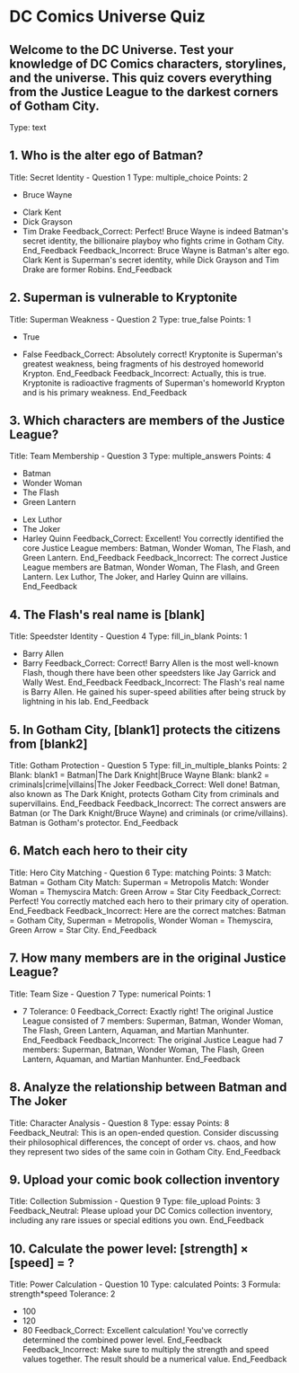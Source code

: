 # DC Comics Universe Quiz

## Welcome to the DC Universe. Test your knowledge of DC Comics characters, storylines, and the universe. This quiz covers everything from the Justice League to the darkest corners of Gotham City.
Type: text

## 1. Who is the alter ego of Batman?
Title: Secret Identity - Question 1
Type: multiple_choice
Points: 2
* Bruce Wayne
- Clark Kent
- Dick Grayson
- Tim Drake
Feedback_Correct:
Perfect! Bruce Wayne is indeed Batman's secret identity, the billionaire playboy who fights crime in Gotham City.
End_Feedback
Feedback_Incorrect:
Bruce Wayne is Batman's alter ego. Clark Kent is Superman's secret identity, while Dick Grayson and Tim Drake are former Robins.
End_Feedback

## 2. Superman is vulnerable to Kryptonite
Title: Superman Weakness - Question 2
Type: true_false
Points: 1
* True
- False
Feedback_Correct:
Absolutely correct! Kryptonite is Superman's greatest weakness, being fragments of his destroyed homeworld Krypton.
End_Feedback
Feedback_Incorrect:
Actually, this is true. Kryptonite is radioactive fragments of Superman's homeworld Krypton and is his primary weakness.
End_Feedback

## 3. Which characters are members of the Justice League?
Title: Team Membership - Question 3
Type: multiple_answers
Points: 4
* Batman
* Wonder Woman
* The Flash
* Green Lantern
- Lex Luthor
- The Joker
- Harley Quinn
Feedback_Correct:
Excellent! You correctly identified the core Justice League members: Batman, Wonder Woman, The Flash, and Green Lantern.
End_Feedback
Feedback_Incorrect:
The correct Justice League members are Batman, Wonder Woman, The Flash, and Green Lantern. Lex Luthor, The Joker, and Harley Quinn are villains.
End_Feedback

## 4. The Flash's real name is [blank]
Title: Speedster Identity - Question 4
Type: fill_in_blank
Points: 1
* Barry Allen
* Barry
Feedback_Correct:
Correct! Barry Allen is the most well-known Flash, though there have been other speedsters like Jay Garrick and Wally West.
End_Feedback
Feedback_Incorrect:
The Flash's real name is Barry Allen. He gained his super-speed abilities after being struck by lightning in his lab.
End_Feedback

## 5. In Gotham City, [blank1] protects the citizens from [blank2]
Title: Gotham Protection - Question 5
Type: fill_in_multiple_blanks
Points: 2
Blank: blank1 = Batman|The Dark Knight|Bruce Wayne
Blank: blank2 = criminals|crime|villains|The Joker
Feedback_Correct:
Well done! Batman, also known as The Dark Knight, protects Gotham City from criminals and supervillains.
End_Feedback
Feedback_Incorrect:
The correct answers are Batman (or The Dark Knight/Bruce Wayne) and criminals (or crime/villains). Batman is Gotham's protector.
End_Feedback

## 6. Match each hero to their city
Title: Hero City Matching - Question 6
Type: matching
Points: 3
Match: Batman = Gotham City
Match: Superman = Metropolis
Match: Wonder Woman = Themyscira
Match: Green Arrow = Star City
Feedback_Correct:
Perfect! You correctly matched each hero to their primary city of operation.
End_Feedback
Feedback_Incorrect:
Here are the correct matches: Batman = Gotham City, Superman = Metropolis, Wonder Woman = Themyscira, Green Arrow = Star City.
End_Feedback

## 7. How many members are in the original Justice League?
Title: Team Size - Question 7
Type: numerical
Points: 1
* 7
Tolerance: 0
Feedback_Correct:
Exactly right! The original Justice League consisted of 7 members: Superman, Batman, Wonder Woman, The Flash, Green Lantern, Aquaman, and Martian Manhunter.
End_Feedback
Feedback_Incorrect:
The original Justice League had 7 members: Superman, Batman, Wonder Woman, The Flash, Green Lantern, Aquaman, and Martian Manhunter.
End_Feedback

## 8. Analyze the relationship between Batman and The Joker
Title: Character Analysis - Question 8
Type: essay
Points: 8
Feedback_Neutral:
This is an open-ended question. Consider discussing their philosophical differences, the concept of order vs. chaos, and how they represent two sides of the same coin in Gotham City.
End_Feedback

## 9. Upload your comic book collection inventory
Title: Collection Submission - Question 9
Type: file_upload
Points: 3
Feedback_Neutral:
Please upload your DC Comics collection inventory, including any rare issues or special editions you own.
End_Feedback

## 10. Calculate the power level: [strength] × [speed] = ?
Title: Power Calculation - Question 10
Type: calculated
Points: 3
Formula: strength*speed
Tolerance: 2
* 100
* 120
* 80
Feedback_Correct:
Excellent calculation! You've correctly determined the combined power level.
End_Feedback
Feedback_Incorrect:
Make sure to multiply the strength and speed values together. The result should be a numerical value.
End_Feedback
